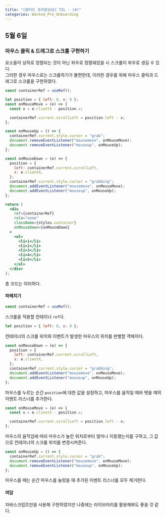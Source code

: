 ```yaml
---
title: "[원티드 프리온보딩] TIL - (4)"
categories: Wanted_Pre_Onboarding
---
```


## 5월 6일

### 마우스 클릭 & 드래그로 스크롤 구현하기

요소들이 상하로 정렬되는 것이 아닌 좌우로 정렬돼있을 시 스크롤이 좌우로 생길 수 있다.  
그러한 경우 마우스로는 스크롤하기가 불편한데, 이러한 경우를 위해 마우스 클릭과 드래그로 스크롤을 구현하였다.

```jsx
const containerRef = useRef();

let position = { left: 0, x: 0 };
const onMouseMove = (e) => {
  const x = e.clientX - position.x;

  containerRef.current.scrollLeft = position.left - x;
};

const onMouseUp = () => {
  containerRef.current.style.cursor = "grab";
  document.removeEventListener("mousemove", onMouseMove);
  document.removeEventListener("mouseup", onMouseUp);
};

const onMouseDown = (e) => {
  position = {
    left: containerRef.current.scrollLeft,
    x: e.clientX,
  };
  containerRef.current.style.cursor = "grabbing";
  document.addEventListener("mousemove", onMouseMove);
  document.addEventListener("mouseup", onMouseUp);
};

return (
  <div
    ref={containerRef}
    role="none"
    className={styles.container}
    onMouseDown={onMouseDown}
  >
    <ul>
      <li>1</li>
      <li>2</li>
      <li>3</li>
      <li>4</li>
      <li>5</li>
    </ul>
  </div>
);
```

총 코드는 이러하다.

#### 파헤치기

```jsx
const containerRef = useRef();
```

스크롤을 적용할 컨테이너 `ref`다.

```jsx
let position = { left: 0, x: 0 };
```

컨테이너의 스크롤 위치와 이벤트가 발생한 마우스의 위치를 판별할 객체이다.

```jsx
const onMouseDown = (e) => {
  position = {
    left: containerRef.current.scrollLeft,
    x: e.clientX,
  };
  containerRef.current.style.cursor = "grabbing";
  document.addEventListener("mousemove", onMouseMove);
  document.addEventListener("mouseup", onMouseUp);
};
```

마우스를 누르는 순간 `position`에 대한 값을 설정하고, 마우스를 움직일 때와 뗏을 때의 이벤트 리스너를 추가한다.

```jsx
const onMouseMove = (e) => {
  const x = e.clientX - position.x;

  containerRef.current.scrollLeft = position.left - x;
};
```

마우스의 움직임에 따라 마우스가 눌린 위치로부터 얼마나 이동했는지를 구하고, 그 값으로 컨테이너의 스크롤 위치를 변경시켜준다.

```jsx
const onMouseUp = () => {
  containerRef.current.style.cursor = "grab";
  document.removeEventListener("mousemove", onMouseMove);
  document.removeEventListener("mouseup", onMouseUp);
};
```

마우스를 떼는 순간 마우스를 눌렀을 때 추가된 이벤트 리스너를 모두 제거한다.

#### 여담

자바스크립트만을 사용해 구현하였지만 나중에는 라이브러리를 활용해봐도 좋을 것 같다.
